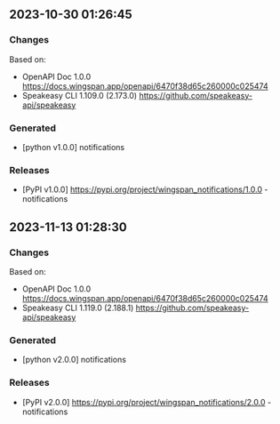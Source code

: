 

## 2023-10-30 01:26:45
### Changes
Based on:
- OpenAPI Doc 1.0.0 https://docs.wingspan.app/openapi/6470f38d65c260000c025474
- Speakeasy CLI 1.109.0 (2.173.0) https://github.com/speakeasy-api/speakeasy
### Generated
- [python v1.0.0] notifications
### Releases
- [PyPI v1.0.0] https://pypi.org/project/wingspan_notifications/1.0.0 - notifications


## 2023-11-13 01:28:30
### Changes
Based on:
- OpenAPI Doc 1.0.0 https://docs.wingspan.app/openapi/6470f38d65c260000c025474
- Speakeasy CLI 1.119.0 (2.188.1) https://github.com/speakeasy-api/speakeasy
### Generated
- [python v2.0.0] notifications
### Releases
- [PyPI v2.0.0] https://pypi.org/project/wingspan_notifications/2.0.0 - notifications